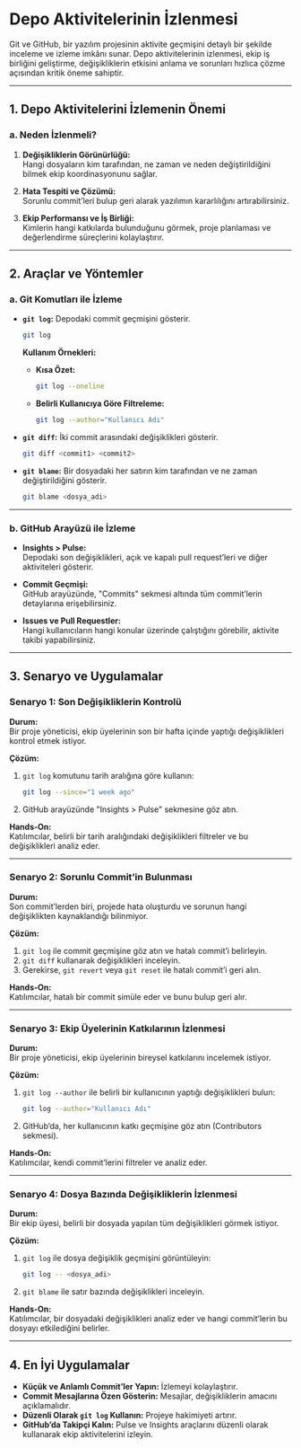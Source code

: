 # **Depo Aktivitelerinin İzlenmesi**

Git ve GitHub, bir yazılım projesinin aktivite geçmişini detaylı bir şekilde inceleme ve izleme imkânı sunar. Depo aktivitelerinin izlenmesi, ekip iş birliğini geliştirme, değişikliklerin etkisini anlama ve sorunları hızlıca çözme açısından kritik öneme sahiptir.

---

## **1. Depo Aktivitelerini İzlemenin Önemi**

### **a. Neden İzlenmeli?**

1. **Değişikliklerin Görünürlüğü:**  
   Hangi dosyaların kim tarafından, ne zaman ve neden değiştirildiğini bilmek ekip koordinasyonunu sağlar.
   
2. **Hata Tespiti ve Çözümü:**  
   Sorunlu commit’leri bulup geri alarak yazılımın kararlılığını artırabilirsiniz.

3. **Ekip Performansı ve İş Birliği:**  
   Kimlerin hangi katkılarda bulunduğunu görmek, proje planlaması ve değerlendirme süreçlerini kolaylaştırır.

---

## **2. Araçlar ve Yöntemler**

### **a. Git Komutları ile İzleme**

- **`git log`:** Depodaki commit geçmişini gösterir.  

   ```bash
   git log
   ```

   **Kullanım Örnekleri:**

   - **Kısa Özet:**

     ```bash
     git log --oneline
     ```

   - **Belirli Kullanıcıya Göre Filtreleme:**

     ```bash
     git log --author="Kullanıcı Adı"
     ```

- **`git diff`:** İki commit arasındaki değişiklikleri gösterir.  

   ```bash
   git diff <commit1> <commit2>
   ```

- **`git blame`:** Bir dosyadaki her satırın kim tarafından ve ne zaman değiştirildiğini gösterir.  

   ```bash
   git blame <dosya_adi>
   ```

---

### **b. GitHub Arayüzü ile İzleme**

- **Insights > Pulse:**  
  Depodaki son değişiklikleri, açık ve kapalı pull request’leri ve diğer aktiviteleri gösterir.

- **Commit Geçmişi:**  
  GitHub arayüzünde, "Commits" sekmesi altında tüm commit’lerin detaylarına erişebilirsiniz.

- **Issues ve Pull Requestler:**  
  Hangi kullanıcıların hangi konular üzerinde çalıştığını görebilir, aktivite takibi yapabilirsiniz.

---

## **3. Senaryo ve Uygulamalar**

### **Senaryo 1: Son Değişikliklerin Kontrolü**

**Durum:**  
Bir proje yöneticisi, ekip üyelerinin son bir hafta içinde yaptığı değişiklikleri kontrol etmek istiyor.

**Çözüm:**  

1. `git log` komutunu tarih aralığına göre kullanın:  

   ```bash
   git log --since="1 week ago"
   ```

2. GitHub arayüzünde "Insights > Pulse" sekmesine göz atın.

**Hands-On:**  
Katılımcılar, belirli bir tarih aralığındaki değişiklikleri filtreler ve bu değişiklikleri analiz eder.

---

### **Senaryo 2: Sorunlu Commit’in Bulunması**

**Durum:**  
Son commit’lerden biri, projede hata oluşturdu ve sorunun hangi değişiklikten kaynaklandığı bilinmiyor.

**Çözüm:**  

1. `git log` ile commit geçmişine göz atın ve hatalı commit’i belirleyin.  
2. `git diff` kullanarak değişiklikleri inceleyin.  
3. Gerekirse, `git revert` veya `git reset` ile hatalı commit’i geri alın.

**Hands-On:**  
Katılımcılar, hatalı bir commit simüle eder ve bunu bulup geri alır.

---

### **Senaryo 3: Ekip Üyelerinin Katkılarının İzlenmesi**

**Durum:**  
Bir proje yöneticisi, ekip üyelerinin bireysel katkılarını incelemek istiyor.

**Çözüm:**  

1. `git log --author` ile belirli bir kullanıcının yaptığı değişiklikleri bulun:  

   ```bash
   git log --author="Kullanıcı Adı"
   ```

2. GitHub’da, her kullanıcının katkı geçmişine göz atın (Contributors sekmesi).

**Hands-On:**  
Katılımcılar, kendi commit’lerini filtreler ve analiz eder.

---

### **Senaryo 4: Dosya Bazında Değişikliklerin İzlenmesi**

**Durum:**  
Bir ekip üyesi, belirli bir dosyada yapılan tüm değişiklikleri görmek istiyor.

**Çözüm:**  

1. `git log` ile dosya değişiklik geçmişini görüntüleyin:  

   ```bash
   git log -- <dosya_adi>
   ```

2. `git blame` ile satır bazında değişiklikleri inceleyin.

**Hands-On:**  
Katılımcılar, bir dosyadaki değişiklikleri analiz eder ve hangi commit’lerin bu dosyayı etkilediğini belirler.

---

## **4. En İyi Uygulamalar**

- **Küçük ve Anlamlı Commit’ler Yapın:** İzlemeyi kolaylaştırır.  
- **Commit Mesajlarına Özen Gösterin:** Mesajlar, değişikliklerin amacını açıklamalıdır.  
- **Düzenli Olarak `git log` Kullanın:** Projeye hakimiyeti artırır.  
- **GitHub’da Takipçi Kalın:** Pulse ve Insights araçlarını düzenli olarak kullanarak ekip aktivitelerini izleyin.

